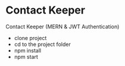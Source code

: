 # Contact Keeper
Contact Keeper (MERN &amp; JWT Authentication)

* clone project
* cd to the project folder
* npm install
* npm start
